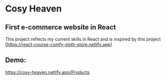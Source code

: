 # Cosy Heaven

## First e-commerce website in React 

This project reflects my current skills in React and is inspired by this project [https://react-course-comfy-sloth-store.netlify.app]

## Demo: 
https://cosy-heaven.netlify.app/Products

